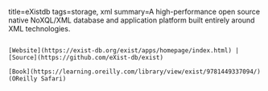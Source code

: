 title=eXistdb
tags=storage, xml
summary=A high-performance open source native NoXQL/XML database and application platform built entirely around XML technologies.
~~~~~~

[Website](https://exist-db.org/exist/apps/homepage/index.html) | [Source](https://github.com/eXist-db/exist)

[Book](https://learning.oreilly.com/library/view/exist/9781449337094/) (OReilly Safari)
